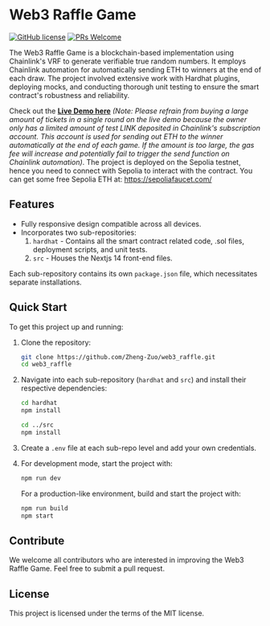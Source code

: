 # Web3 Raffle Game

[![GitHub license](https://img.shields.io/badge/license-MIT-blue.svg)](https://github.com/Zheng-Zuo/web3_raffle)
[![PRs Welcome](https://img.shields.io/badge/PRs-welcome-brightgreen.svg)](https://github.com/Zheng-Zuo/web3_raffle/pulls)

The Web3 Raffle Game is a blockchain-based implementation using Chainlink's VRF to generate verifiable true random numbers. It employs Chainlink automation for automatically sending ETH to winners at the end of each draw. The project involved extensive work with Hardhat plugins, deploying mocks, and conducting thorough unit testing to ensure the smart contract's robustness and reliability.

Check out the **[Live Demo here](http://raffle.momocoder.com)** *(Note: Please refrain from buying a large amount of tickets in a single round on the live demo because the owner only has a limited amount of test LINK deposited in Chainlink's subscription account. This account is used for sending out ETH to the winner automatically at the end of each game. If the amount is too large, the gas fee will increase and potentially fail to trigger the send function on Chainlink automation)*. The project is deployed on the Sepolia testnet, hence you need to connect with Sepolia to interact with the contract. You can get some free Sepolia ETH at: https://sepoliafaucet.com/

## Features
- Fully responsive design compatible across all devices.
- Incorporates two sub-repositories:
    1. `hardhat` - Contains all the smart contract related code, .sol files, deployment scripts, and unit tests.
    2. `src` - Houses the Nextjs 14 front-end files.

Each sub-repository contains its own `package.json` file, which necessitates separate installations.

## Quick Start

To get this project up and running:

1. Clone the repository:

    ```bash
    git clone https://github.com/Zheng-Zuo/web3_raffle.git
    cd web3_raffle
    ```

2. Navigate into each sub-repository (`hardhat` and `src`) and install their respective dependencies:

    ```bash
    cd hardhat
    npm install

    cd ../src
    npm install
    ```

3. Create a `.env` file at each sub-repo level and add your own credentials.

4. For development mode, start the project with:

    ```bash
    npm run dev
    ```
    
   For a production-like environment, build and start the project with:

    ```bash
    npm run build
    npm start
    ```

## Contribute

We welcome all contributors who are interested in improving the Web3 Raffle Game. Feel free to submit a pull request.

## License

This project is licensed under the terms of the MIT license.
